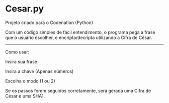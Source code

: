 # Cesar.py
Projeto criado para o Codenation (Python)

Com um código simples de fácil entendimento, o programa pega a frase que o usuário escolher, e encripta/decripta utilizando a Cifra de César.

-----------------------------------------------------------------------
Como usar:

Insira sua frase

Insira a chave (Apenas números)

Escolha o modo (1 ou 2)

Se os passos forem seguidos corretamente, será gerada uma Cifra de César e uma SHA1.
